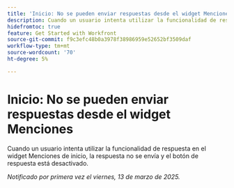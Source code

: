 ```yaml
---
title: 'Inicio: No se pueden enviar respuestas desde el widget Menciones'
description: Cuando un usuario intenta utilizar la funcionalidad de respuesta en el widget Menciones de inicio, la respuesta no se envía y el botón de respuesta está desactivado.
hidefromtoc: true
feature: Get Started with Workfront
source-git-commit: f9c3efc48b0a3978f38986959e52652bf3509daf
workflow-type: tm+mt
source-wordcount: '70'
ht-degree: 5%

---
```



# Inicio: No se pueden enviar respuestas desde el widget Menciones

Cuando un usuario intenta utilizar la funcionalidad de respuesta en el widget Menciones de inicio, la respuesta no se envía y el botón de respuesta está desactivado.

_Notificado por primera vez el viernes, 13 de marzo de 2025._
